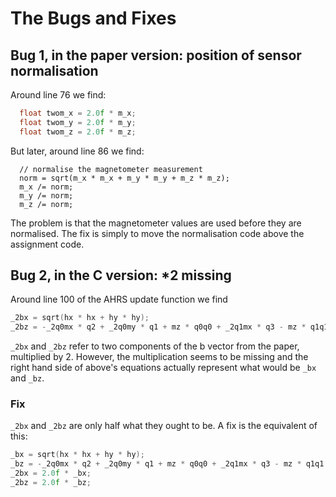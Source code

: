 # The Bugs and Fixes

## Bug 1, in the paper version: position of sensor normalisation
Around line 76 we find:
```C
  float twom_x = 2.0f * m_x;
  float twom_y = 2.0f * m_y;
  float twom_z = 2.0f * m_z;
```
But later, around line 86 we find:
```
  // normalise the magnetometer measurement
  norm = sqrt(m_x * m_x + m_y * m_y + m_z * m_z);
  m_x /= norm;
  m_y /= norm;
  m_z /= norm;
```
The problem is that the magnetometer values are used before they are normalised. The fix is simply to move the normalisation code above the assignment code.

## Bug 2, in the C version: *2 missing
Around line 100 of the AHRS update function we find
```C
_2bx = sqrt(hx * hx + hy * hy);
_2bz = -_2q0mx * q2 + _2q0my * q1 + mz * q0q0 + _2q1mx * q3 - mz * q1q1 + _2q2 * my * q3 - mz * q2q2 + mz * q3q3;
```

`_2bx` and `_2bz` refer to two components of the b vector from the paper, multiplied by 2. However, the multiplication seems to be missing and the right hand side of above's equations actually represent what would be `_bx` and `_bz`.
### Fix
`_2bx` and `_2bz` are only half what they ought to be. A fix is the equivalent of this:

```C
_bx = sqrt(hx * hx + hy * hy);
_bz = -_2q0mx * q2 + _2q0my * q1 + mz * q0q0 + _2q1mx * q3 - mz * q1q1 + _2q2 * my * q3 - mz * q2q2 + mz * q3q3;
_2bx = 2.0f * _bx;
_2bz = 2.0f * _bz;
```
